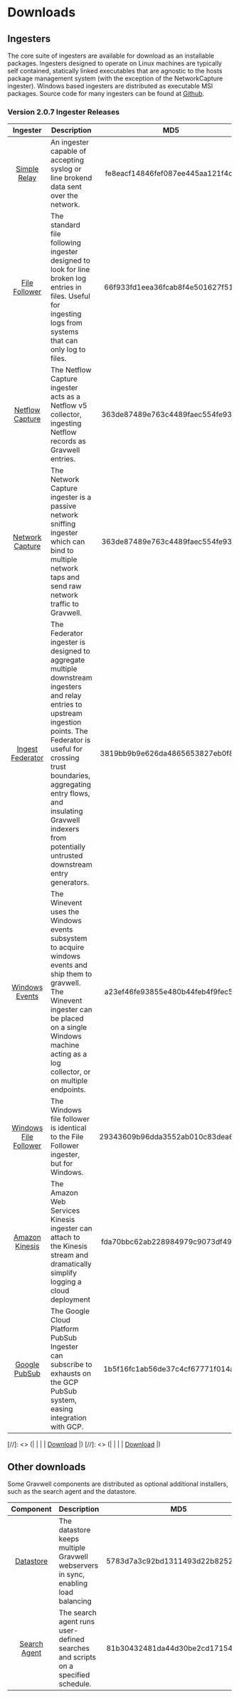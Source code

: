 # Downloads

## Ingesters

The core suite of ingesters are available for download as an installable packages.  Ingesters designed to operate on Linux machines are typically self contained, statically linked executables that are agnostic to the hosts package management system (with the exception of the NetworkCapture ingester).  Windows based ingesters are distributed as executable MSI packages.  Source code for many ingesters can be found at [Github](https://github.com/gravwell/ingesters).


### Version 2.0.7 Ingester Releases
| Ingester | Description | MD5 | More Info |
|:--------:|-------------|:---:|----------:|
| [Simple Relay](#!ingesters/ingesters.md#Simple_Relay) | An ingester capable of accepting syslog or line brokend data sent over the network. |fe8eacf14846fef087ee445aa121f4c7| [Download](https://update.gravwell.io/files/gravwell_simple_relay_installer_2.0.8.tar.bz2)|
| [File Follower](#!ingesters/ingesters.md#File_Follower) | The standard file following ingester designed to look for line broken log entries in files.  Useful for ingesting logs from systems that can only log to files. |66f933fd1eea36fcab8f4e501627f518| [Download](https://update.gravwell.io/files/gravwell_file_follow_installer_2.0.8.tar.bz2) |
| [Netflow Capture](#!ingesters/ingesters.md#Netflow_Ingester) | The Netflow Capture ingester acts as a Netflow v5 collector, ingesting Netflow records as Gravwell entries. |363de87489e763c4489faec554fe93e1| [Download](http://update.gravwell.io/files/gravwell_netflow_capture_installer_2.0.8.tar.bz2) |
| [Network Capture](#!ingesters/ingesters.md#Network_Ingester) | The Network Capture ingester is a passive network sniffing ingester which can bind to multiple network taps and send raw network traffic to Gravwell. |363de87489e763c4489faec554fe93e1| [Download](https://update.gravwell.io/files/gravwell_network_capture_installer_2.0.8.tar.bz2) |
| [Ingest Federator](#!ingesters/ingesters.md#Federator_Ingester) | The Federator ingester is designed to aggregate multiple downstream ingesters and relay entries to upstream ingestion points.  The Federator is useful for crossing trust boundaries, aggregating entry flows, and insulating Gravwell indexers from potentially untrusted downstream entry generators. |3819bb9b9e626da4865653827eb0f8cb| [Download](https://update.gravwell.io/files/gravwell_federator_installer_2.0.8.tar.bz2) |
| [Windows Events](#!ingesters/ingesters.md#Windows_Event_Service) | The Winevent uses the Windows events subsystem to acquire windows events and ship them to gravwell.  The Winevent ingester can be placed on a single Windows machine acting as a log collector, or on multiple endpoints. |a23ef46fe93855e480b44feb4f9fec57| [Download](https://update.gravwell.io/files/gravwell_win_events_2.0.8.msi) |
| [Windows File Follower](#!ingesters/ingesters.md#File_Follower) | The Windows file follower is identical to the File Follower ingester, but for Windows. |29343609b96dda3552ab010c83dea663| [Download](https://update.gravwell.io/files/gravwell_file_follow_2.0.8.msi) |
| [Amazon Kinesis](#!ingesters/ingesters.md#Kinesis_Ingester) | The Amazon Web Services Kinesis ingester can attach to the Kinesis stream and dramatically simplify logging a cloud deployment |fda70bbc62ab228984979c9073df4902| [Download](https://update.gravwell.io/files/gravwell_kinesis_ingest_installer_2.0.8.tar.bz2)|
| [Google PubSub](#!ingesters/ingesters.md#GCP_PubSub) | The Google Cloud Platform PubSub Ingester can subscribe to exhausts on the GCP PubSub system, easing integration with GCP. |1b5f16fc1ab56de37c4cf67771f014a9| [Download](https://update.gravwell.io/files/gravwell_pubsub_ingest_installer_2.0.8.tar.bz2)|

[//]: <> (| [](#!ingesters/ingesters.md#) | | | [Download](https://update.gravwell.io/files/) |)
[//]: <> (| [](#!ingesters/ingesters.md#) | | | [Download](https://update.gravwell.io/files/) |)

## Other downloads

Some Gravwell components are distributed as optional additional installers, such as the search agent and the datastore.

| Component | Description | MD5 | More Info |
|:---------:|-------------|:---:|----------:|
| [Datastore](#!distributed/frontend.md) | The datastore keeps multiple Gravwell webservers in sync, enabling load balancing |5783d7a3c92bd1311493d22b82526320| [Download](https://update.gravwell.io/files/gravwell_datastore_installer_2.0.8.tar.bz2) |
| [Search Agent](#!scripting/scheduledsearch.md) | The search agent runs user-defined searches and scripts on a specified schedule. |81b30432481da44d30be2cd171542370| [Download](https://update.gravwell.io/files/gravwell_searchagent_installer_2.0.8.tar.bz2) |
